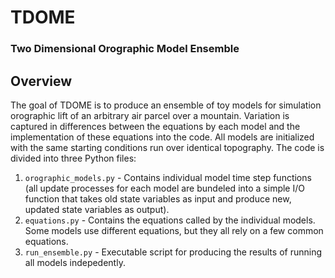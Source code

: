 # TDOME
### Two Dimensional Orographic Model Ensemble

## Overview
The goal of TDOME is to produce an ensemble of toy models for simulation orographic lift of an arbitrary air parcel over a mountain. Variation is captured in differences between the equations by each model and the implementation of these equations into the code. 
All models are initialized with the same starting conditions run over identical topography. The code is divided into three Python files: 
1. `orographic_models.py` - Contains individual model time step functions (all update processes for each model are bundeled into a simple I/O function that takes old state variables as input and produce new, updated state variables as output).
2. `equations.py` - Contains the equations called by the individual models. Some models use different equations, but they all rely on a few common equations.
3. `run_ensemble.py` - Executable script for producing the results of running all models indepedently.
